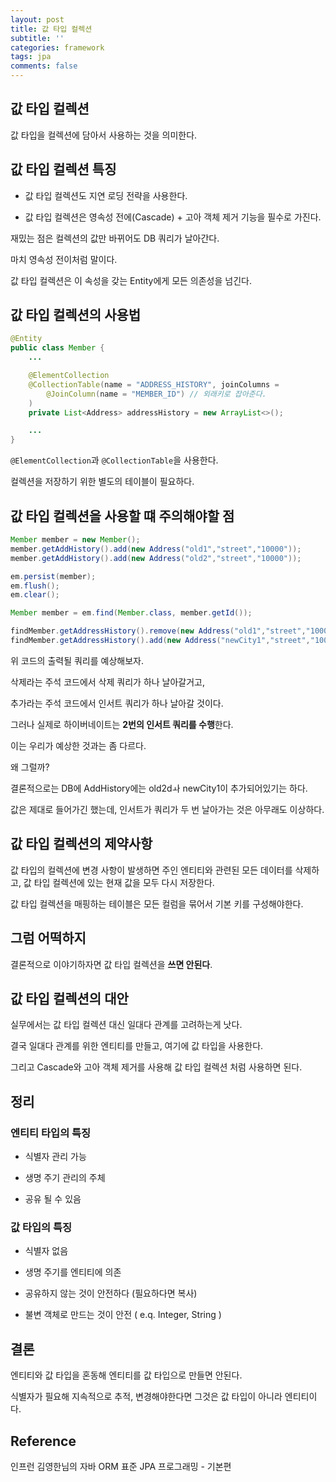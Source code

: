 ```yaml
---
layout: post
title: 값 타입 컬렉션
subtitle: ''
categories: framework
tags: jpa
comments: false
---
```


## 값 타입 컬렉션

값 타입을 컬렉션에 담아서 사용하는 것을 의미한다.

## 값 타입 컬렉션 특징

- 값 타입 컬렉션도 지연 로딩 전략을 사용한다.

- 값 타입 컬렉션은 영속성 전에(Cascade) + 고아 객체 제거 기능을 필수로 가진다.

재밌는 점은 컬렉션의 값만 바뀌어도 DB 쿼리가 날아간다.

마치 영속성 전이처럼 말이다.

값 타입 컬렉션은 이 속성을 갖는 Entity에게 모든 의존성을 넘긴다.

## 값 타입 컬렉션의 사용법

```java
@Entity
public class Member {
    ...

    @ElementCollection
    @CollectionTable(name = "ADDRESS_HISTORY", joinColumns =
        @JoinColumn(name = "MEMBER_ID") // 외래키로 잡아준다.
    )
    private List<Address> addressHistory = new ArrayList<>();

    ...
}
```

`@ElementCollection`과 `@CollectionTable`을 사용한다.

컬렉션을 저장하기 위한 별도의 테이블이 필요하다.

## 값 타입 컬렉션을 사용할 떄 주의해야할 점

```java
Member member = new Member();
member.getAddHistory().add(new Address("old1","street","10000"));
member.getAddHistory().add(new Address("old2","street","10000"));

em.persist(member);
em.flush();
em.clear();

Member member = em.find(Member.class, member.getId());

findMember.getAddressHistory().remove(new Address("old1","street","10000")); // 삭제
findMember.getAddressHistory().add(new Address("newCity1","street","10000")); // 추가
```

위 코드의 출력될 쿼리를 예상해보자.

삭제라는 주석 코드에서 삭제 쿼리가 하나 날아갈거고,

추가라는 주석 코드에서 인서트 쿼리가 하나 날아갈 것이다.

그러나 실제로 하이버네이트는 **2번의 인서트 쿼리를 수행**한다.

이는 우리가 예상한 것과는 좀 다르다.

왜 그럴까?

결론적으로는 DB에 AddHistory에는 old2dㅘ newCity1이 추가되어있기는 하다.

값은 제대로 들어가긴 했는데, 인서트가 쿼리가 두 번 날아가는 것은 아무래도 이상하다.

## 값 타입 컬렉션의 제약사항

값 타입의 컬렉션에 변경 사항이 발생하면 주인 엔티티와 관련된 모든 데이터를 삭제하고, 값 타입 컬렉션에 있는 현재 값을 모두 다시 저장한다.

값 타입 컬렉션을 매핑하는 테이블은 모든 컬럼을 묶어서 기본 키를 구성해야한다.

## 그럼 어떡하지

결론적으로 이야기하자면 값 타입 컬렉션을 **쓰면 안된다**.

## 값 타입 컬렉션의 대안

실무에서는 값 타입 컬렉션 대신 일대다 관계를 고려하는게 낫다.

결국 일대다 관계를 위한 엔티티를 만들고, 여기에 값 타입을 사용한다.

그리고 Cascade와 고아 객체 제거를 사용해 값 타입 컬렉션 처럼 사용하면 된다.

## 정리

### 엔티티 타입의 특징

- 식별자 관리 가능

- 생명 주기 관리의 주체

- 공유 될 수 있음

### 값 타입의 특징

- 식별자 없음

- 생명 주기를 엔티티에 의존

- 공유하지 않는 것이 안전하다 (필요하다면 복사)

- 불변 객체로 만드는 것이 안전 ( e.q. Integer, String )

## 결론

엔티티와 값 타입을 혼동해 엔티티를 값 타입으로 만들면 안된다.

식별자가 필요해 지속적으로 추적, 변경해야한다면 그것은 값 타입이 아니라 엔티티이다.

## Reference

인프런 김영한님의 자바 ORM 표준 JPA 프로그래밍 - 기본편
